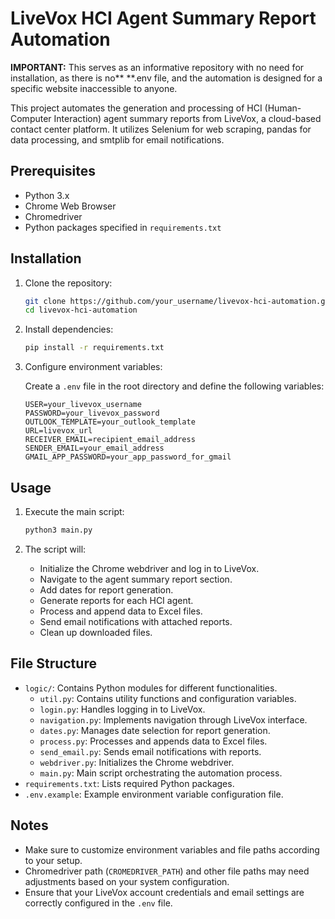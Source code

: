 # LiveVox HCI Agent Summary Report Automation

**IMPORTANT:** This serves as an informative repository with no need for installation, as there is no** **.env file, and the automation is designed for a specific website inaccessible to anyone.

This project automates the generation and processing of HCI (Human-Computer Interaction) agent summary reports from LiveVox, a cloud-based contact center platform. It utilizes Selenium for web scraping, pandas for data processing, and smtplib for email notifications.

## Prerequisites

- Python 3.x
- Chrome Web Browser
- Chromedriver
- Python packages specified in `requirements.txt`

## Installation

1. Clone the repository:

   ```bash
   git clone https://github.com/your_username/livevox-hci-automation.git
   cd livevox-hci-automation
   ```
2. Install dependencies:

   ```bash
   pip install -r requirements.txt
   ```
3. Configure environment variables:

   Create a `.env` file in the root directory and define the following variables:

   ```dotenv
   USER=your_livevox_username
   PASSWORD=your_livevox_password
   OUTLOOK_TEMPLATE=your_outlook_template
   URL=livevox_url
   RECEIVER_EMAIL=recipient_email_address
   SENDER_EMAIL=your_email_address
   GMAIL_APP_PASSWORD=your_app_password_for_gmail
   ```

## Usage

1. Execute the main script:

   ```bash
   python3 main.py
   ```
2. The script will:

   - Initialize the Chrome webdriver and log in to LiveVox.
   - Navigate to the agent summary report section.
   - Add dates for report generation.
   - Generate reports for each HCI agent.
   - Process and append data to Excel files.
   - Send email notifications with attached reports.
   - Clean up downloaded files.

## File Structure

- `logic/`: Contains Python modules for different functionalities.
  - `util.py`: Contains utility functions and configuration variables.
  - `login.py`: Handles logging in to LiveVox.
  - `navigation.py`: Implements navigation through LiveVox interface.
  - `dates.py`: Manages date selection for report generation.
  - `process.py`: Processes and appends data to Excel files.
  - `send_email.py`: Sends email notifications with reports.
  - `webdriver.py`: Initializes the Chrome webdriver.
  - `main.py`: Main script orchestrating the automation process.
- `requirements.txt`: Lists required Python packages.
- `.env.example`: Example environment variable configuration file.

## Notes

- Make sure to customize environment variables and file paths according to your setup.
- Chromedriver path (`CROMEDRIVER_PATH`) and other file paths may need adjustments based on your system configuration.
- Ensure that your LiveVox account credentials and email settings are correctly configured in the `.env` file.
